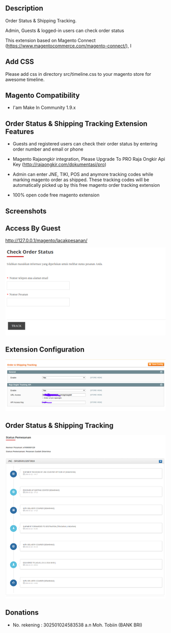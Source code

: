 Description
-----------

Order Status & Shipping Tracking.

Admin, Guests & logged-in users can check order status

This extension based on Magento Connect (https://www.magentocommerce.com/magento-connect/),
I

Add CSS
-------------
Please add css in directory src/timeline.css to your magento store for awesome timeline.


Magento Compatibility
-------------

- I'am Make In Community 1.9.x

Order Status & Shipping Tracking Extension Features
-------------

- Guests and registered users can check their order status by entering order number and email or phone

- Magento Rajaongkir integration, Please Upgrade To PRO Raja Ongkir Api Key (http://rajaongkir.com/dokumentasi/pro)

- Admin can enter JNE, TIKI, POS and anymore tracking codes while marking magento order as shipped. These tracking codes will be automatically picked up by this free magento order tracking extension
- 100% open code free magento extension

Screenshots
----------

Access By Guest
-----------
http://127.0.0.1/magento/lacakpesanan/

![Order Status & Shipping Tracking By Guest](src/lacakpesanan.png "Order Status & Shipping Tracking By Guest")


Extension Configuration
----------

![Config](src/config.png "Config")


Order Status & Shipping Tracking
----------

![Order Status & Shipping Tracking By Guest](src/status.png "Order Status & Shipping Tracking By Guest")


Donations
---------- 
*  No. rekening : 302501024583538  a.n Moh. Tobiin (BANK BRI)
